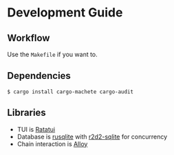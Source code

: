 # Development Guide #

## Workflow ##

Use the `Makefile` if you want to.

## Dependencies ##

```
$ cargo install cargo-machete cargo-audit
```

## Libraries ##

 - TUI is [Ratatui](https://docs.rs/ratatui)
 - Database is [rusqlite](https://docs.rs/rusqlite) with [r2d2-sqlite](https://docs.rs/r2d2-sqlite) for concurrency
 - Chain interaction is [Alloy](https://docs.rs/alloy)


